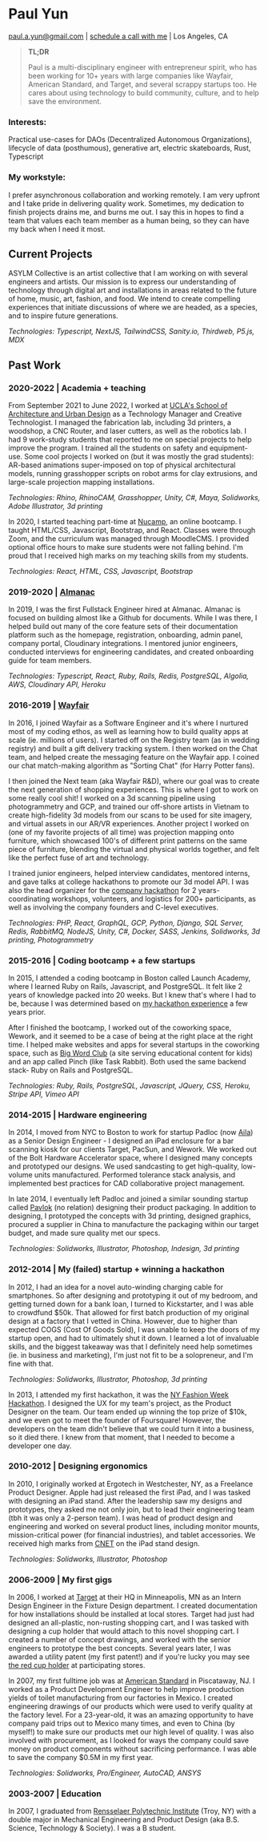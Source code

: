 # Paul Yun

paul.a.yun@gmail.com | [schedule a call with me](https://cal.com/paulyun/meet) | Los Angeles, CA



> **TL;DR**
>
> Paul is a multi-disciplinary engineer with entrepreneur spirit, who has been working for 10+ years with large companies like Wayfair, American Standard, and Target, and several scrappy startups too. He cares about using technology to build community, culture, and to help save the environment.



### Interests:

Practical use-cases for DAOs (Decentralized Autonomous Organizations), lifecycle of data (posthumous), generative art, electric skateboards, Rust, Typescript



### My workstyle:

I prefer asynchronous collaboration and working remotely. I am very upfront and I take pride in delivering quality work. Sometimes, my dedication to finish projects drains me, and burns me out. I say this in hopes to find a team that values each team member as a human being, so they can have my back when I need it most.



## Current Projects

ASYLM Collective is an artist collective that I am working on with several engineers and artists. Our mission is to express our understanding of technology through digital art and installations in areas related to the future of home, music, art, fashion, and food. We intend to create compelling experiences that initiate discussions of where we are headed, as a species, and to inspire future generations.

_Technologies: Typescript, NextJS, TailwindCSS, Sanity.io, Thirdweb, P5.js, MDX_



## Past Work

### 2020-2022 | Academia + teaching

From September 2021 to June 2022, I worked at [UCLA's School of Architecture and Urban Design](https://www.aud.ucla.edu/) as a Technology Manager and Creative Technologist. I managed the fabrication lab, including 3d printers, a woodshop, a CNC Router, and laser cutters, as well as the robotics lab. I had 9 work-study students that reported to me on special projects to help improve the program. I trained all the students on safety and equipment-use. Some cool projects I worked on (but it was mostly the grad students): AR-based animations super-imposed on top of physical architectural models, running grasshopper scripts on robot arms for clay extrusions, and large-scale projection mapping installations.

*Technologies: Rhino, RhinoCAM, Grasshopper, Unity, C#, Maya, Solidworks, Adobe Illustrator, 3d printing*



In 2020, I started teaching part-time at [Nucamp](https://www.nucamp.co/), an online bootcamp. I taught HTML/CSS, Javascript, Bootstrap, and React. Classes were through Zoom, and the curriculum was managed through MoodleCMS. I provided optional office hours to make sure students were not falling behind. I'm proud that I received high marks on my teaching skills from my students.

*Technologies: React, HTML, CSS, Javascript, Bootstrap*



### 2019-2020 | [Almanac](https://almanac.io/)

In 2019, I was the first Fullstack Engineer hired at Almanac. Almanac is focused on building almost like a Github for documents. While I was there, I helped build out many of the core feature sets of their documentation platform such as the homepage, registration, onboarding, admin panel, company portal, Cloudinary integrations. I mentored junior engineers, conducted interviews for engineering candidates, and created onboarding guide for team members.

*Technologies: Typescript, React, Ruby, Rails, Redis, PostgreSQL, Algolia, AWS, Cloudinary API, Heroku*



### 2016-2019 | [Wayfair](https://www.wayfair.com/)

In 2016, I joined Wayfair as a Software Engineer and it's where I nurtured most of my coding ethos, as well as learning how to build quality apps at scale (ie. millions of users). I started off on the Registry team (as in wedding registry) and built a gift delivery tracking system. I then worked on the Chat team, and helped create the messaging feature on the Wayfair app. I coined our chat match-making algorithm as "Sorting Chat" (for Harry Potter fans). 

I then joined the Next team (aka Wayfair R&D), where our goal was to create the next generation of shopping experiences. This is where I got to work on some really cool shit! I worked on a 3d scanning pipeline using photogrammetry and GCP, and trained our off-shore artists in Vietnam to create high-fidelity 3d models from our scans to be used for site imagery, and virtual assets in our AR/VR experiences. Another project I worked on (one of my favorite projects of all time) was projection mapping onto furniture, which showcased 100's of different print patterns on the same piece of furniture, blending the virtual and physical worlds together, and felt like the perfect fuse of art and technology.

I trained junior engineers, helped interview candidates, mentored interns, and gave talks at college hackathons to promote our 3d model API. I was also the head organizer for the [company hackathon](https://www.aboutwayfair.com/culture/hacker-culture-at-wayfair) for 2 years- coordinating workshops, volunteers, and logistics for 200+ participants, as well as involving the company founders and C-level executives.

_Technologies: PHP, React, GraphQL, GCP, Python, Django, SQL Server, Redis, RabbitMQ, NodeJS, Unity, C#, Docker, SASS, Jenkins, Solidworks, 3d printing, Photogrammetry_



### 2015-2016 | Coding bootcamp + a few startups

In 2015, I attended a coding bootcamp in Boston called Launch Academy, where I learned Ruby on Rails, Javascript, and PostgreSQL. It felt like 2 years of knowledge packed into 20 weeks. But I knew that's where I had to be, because I was determined based on [my hackathon experience](#2012-2014-|-Hackathons-and-my-failed-startup) a few years prior. 



After I finished the bootcamp, I worked out of the coworking space, Wework, and it seemed to be a case of being at the right place at the right time. I helped make websites and apps for several startups in the coworking space, such as [Big Word Club](https://bigwordclub.com/) (a site serving educational content for kids) and an app called Pinch (like Task Rabbit). Both used the same backend stack- Ruby on Rails and PostgreSQL.

*Technologies: Ruby, Rails, PostgreSQL, Javascript, JQuery, CSS, Heroku, Stripe API, Vimeo API*



### 2014-2015 | Hardware engineering

In 2014, I moved from NYC to Boston to work for startup Padloc (now [Aila](https://ailatech.com/)) as a Senior Design Engineer - I designed an iPad enclosure for a bar scanning kiosk for our clients Target, PacSun, and Wework. We worked out of the Bolt Hardware Accelerator space, where I designed many concepts and prototyped our designs. We used sandcasting to get high-quality, low-volume units manufactured. Performed tolerance stack analysis, and implemented best practices for CAD collaborative project management.



In late 2014, I eventually left Padloc and joined a similar sounding startup called [Pavlok](https://pavlok.com/) (no relation) designing their product packaging. In addition to designing, I prototyped the concepts with 3d printing, designed graphics, procured a supplier in China to manufacture the packaging within our target budget, and made sure quality met our specs.  

_Technologies: Solidworks, Illustrator, Photoshop, Indesign, 3d printing_



### 2012-2014 | My (failed) startup + winning a hackathon

In 2012, I had an idea for a novel auto-winding charging cable for smartphones. So after designing and prototyping it out of my bedroom, and getting turned down for a bank loan, I turned to Kickstarter, and I was able to crowdfund $50k. That allowed for first batch production of my original design at a factory that I vetted in China. However, due to higher than expected COGS (Cost Of Goods Sold), I was unable to keep the doors of my startup open, and had to ultimately shut it down. I learned a lot of invaluable skills, and the biggest takeaway was that I definitely need help sometimes (ie. in business and marketing), I'm just not fit to be a solopreneur, and I'm fine with that.

_Technologies: Solidworks, Illustrator, Photoshop, 3d printing_



In 2013, I attended my first hackathon, it was the [NY Fashion Week Hackathon](https://www.gettyimages.com/detail/news-photo/founders-of-swatchit-paul-yun-jackson-lin-ramzi-abdoch-news-photo/161700364). I designed the UX for my team's project, as the Product Designer on the team. Our team ended up winning the top prize of $10k, and we even got to meet the founder of Foursquare! However, the developers on the team didn't believe that we could turn it into a business, so it died there. I knew from that moment, that I needed to become a developer one day.



### 2010-2012 | Designing ergonomics

In 2010, I originally worked at Ergotech in Westchester, NY, as a Freelance Product Designer. Apple had just released the first iPad, and I was tasked with designing an iPad stand. After the leadership saw my designs and prototypes, they asked me not only join, but to lead their engineering team (tbh it was only a 2-person team). I was head of product design and engineering and worked on several product lines, including monitor mounts, mission-critical power (for financial industries), and tablet accessories. We received high marks from [CNET](https://www.cnet.com/videos/versastand-turns-your-ipad-into-a-piece-of-desk-furniture/) on the iPad stand design.

_Technologies: Solidworks, Illustrator, Photoshop_



### 2006-2009 | My first gigs

In 2006, I worked at [Target](https://www.target.com/) at their HQ in Minneapolis, MN as an Intern Design Engineer in the Fixture Design department. I created documentation for how installations should be installed at local stores. Target had just had designed an all-plastic, non-rusting shopping cart, and I was tasked with designing a cup holder that would attach to this novel shopping cart. I created a number of concept drawings, and worked with the senior engineers to prototype the best concepts. Several years later, I was awarded a utility patent (my first patent!) and if you're lucky you may see [the red cup holder](https://i.pinimg.com/originals/d3/e0/62/d3e0627b9206758fa512cab8a68f711e.jpg) at participating stores.



In 2007, my first fulltime job was at [American Standard](https://www.americanstandard-us.com/) in Piscataway, NJ. I worked as a Product Development Engineer to help improve production yields of toilet manufacturing from our factories in Mexico. I created engineering drawings of our products which were used to verify quality at the factory level. For a 23-year-old, it was an amazing opportunity to have company paid trips out to Mexico many times, and even to China (by myself!) to make sure our products met our high level of quality. I was also involved with procurement, as I looked for ways the company could save money on product components without sacrificing performance. I was able to save the company $0.5M in my first year.

_Technologies: Solidworks, Pro/Engineer, AutoCAD, ANSYS_



### 2003-2007 | Education

In 2007, I graduated from [Rensselaer Polytechnic Institute](https://rpi.edu/) (Troy, NY) with a double major in Mechanical Engineering and Product Design (aka B.S. Science, Technology & Society). I was a B student.